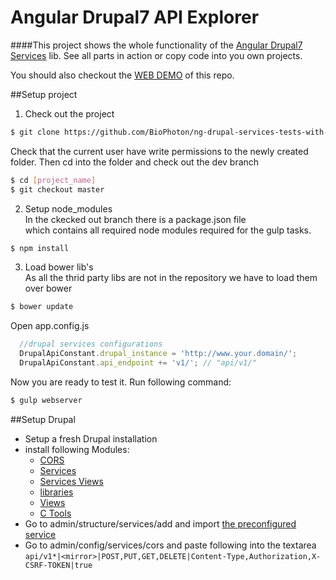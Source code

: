 # Angular Drupal7 API Explorer

####This project shows the whole functionality of the  [Angular Drupal7 Services](https://github.com/BioPhoton/ng-drupal-7-services) lib.    See all parts in action or copy code into you own projects.
     

You should also checkout the [WEB DEMO](http://www.drupalionic.org/explore/) of this repo.
     
##Setup project

1. Check out the project
  ```bash
  $ git clone https://github.com/BioPhoton/ng-drupal-services-tests-with-ng.git [project name]
  ```
  Check that the current user have write permissions to the newly created folder.
  Then cd into the folder and check out the dev branch
  ```bash
  $ cd [project_name]  
  $ git checkout master
  ```

2. Setup node_modules  
  In the ckecked out branch there is a package.json file   
  which contains all required node modules required for the gulp tasks.
  ```bash
  $ npm install
  ```
3. Load bower lib's  
  As all the thrid party libs are not in the repository we have to load them over bower  
  ```bash
  $ bower update   
  ```  
  Open app.config.js
  ```javascript
	//drupal services configurations
	DrupalApiConstant.drupal_instance = 'http://www.your.domain/'; 
	DrupalApiConstant.api_endpoint += 'v1/'; // "api/v1/"

  ```  
  
  Now you are ready to test it. Run following command:    
  ```bash
  $ gulp webserver  
  ```
  
  ##Setup Drupal
  - Setup a fresh Drupal installation
  - install following Modules:
    - [CORS](https://www.drupal.org/project/cors)
    - [Services](https://www.drupal.org/project/services)
    - [Services Views](https://www.drupal.org/project/services_views)
    - [libraries](https://www.drupal.org/project/libraries)
    - [Views](https://www.drupal.org/project/views)
    - [C Tools](https://www.drupal.org/project/ctools)
  - Go to  admin/structure/services/add and import [the preconfigured service](https://github.com/BioPhoton/ng-drupal-services-tests-with-ng/blob/dev/resources/drupal/services_export.txt)
  - Go to admin/config/services/cors  and paste following into the textarea `api/v1*|<mirror>|POST,PUT,GET,DELETE|Content-Type,Authorization,X-CSRF-TOKEN|true`


